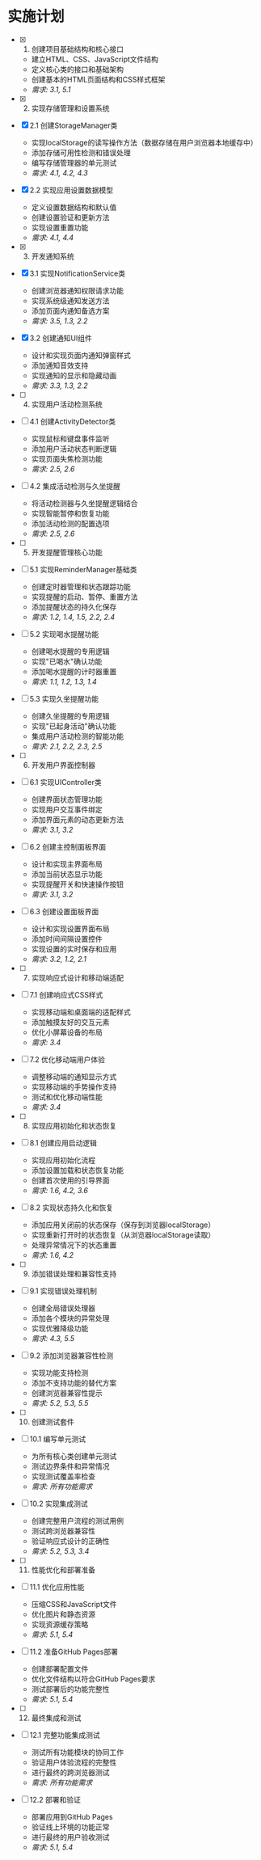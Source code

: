 # 实施计划

- [x] 1. 创建项目基础结构和核心接口
  - 建立HTML、CSS、JavaScript文件结构
  - 定义核心类的接口和基础架构
  - 创建基本的HTML页面结构和CSS样式框架
  - _需求: 3.1, 5.1_

- [x] 2. 实现存储管理和设置系统
- [x] 2.1 创建StorageManager类
  - 实现localStorage的读写操作方法（数据存储在用户浏览器本地缓存中）
  - 添加存储可用性检测和错误处理
  - 编写存储管理器的单元测试
  - _需求: 4.1, 4.2, 4.3_

- [x] 2.2 实现应用设置数据模型
  - 定义设置数据结构和默认值
  - 创建设置验证和更新方法
  - 实现设置重置功能
  - _需求: 4.1, 4.4_

- [x] 3. 开发通知系统
- [x] 3.1 实现NotificationService类
  - 创建浏览器通知权限请求功能
  - 实现系统级通知发送方法
  - 添加页面内通知备选方案
  - _需求: 3.5, 1.3, 2.2_

- [x] 3.2 创建通知UI组件
  - 设计和实现页面内通知弹窗样式
  - 添加通知音效支持
  - 实现通知的显示和隐藏动画
  - _需求: 3.3, 1.3, 2.2_

- [ ] 4. 实现用户活动检测系统
- [ ] 4.1 创建ActivityDetector类
  - 实现鼠标和键盘事件监听
  - 添加用户活动状态判断逻辑
  - 实现页面失焦检测功能
  - _需求: 2.5, 2.6_

- [ ] 4.2 集成活动检测与久坐提醒
  - 将活动检测器与久坐提醒逻辑结合
  - 实现智能暂停和恢复功能
  - 添加活动检测的配置选项
  - _需求: 2.5, 2.6_

- [ ] 5. 开发提醒管理核心功能
- [ ] 5.1 实现ReminderManager基础类
  - 创建定时器管理和状态跟踪功能
  - 实现提醒的启动、暂停、重置方法
  - 添加提醒状态的持久化保存
  - _需求: 1.2, 1.4, 1.5, 2.2, 2.4_

- [ ] 5.2 实现喝水提醒功能
  - 创建喝水提醒的专用逻辑
  - 实现"已喝水"确认功能
  - 添加喝水提醒的计时器重置
  - _需求: 1.1, 1.2, 1.3, 1.4_

- [ ] 5.3 实现久坐提醒功能
  - 创建久坐提醒的专用逻辑
  - 实现"已起身活动"确认功能
  - 集成用户活动检测的智能功能
  - _需求: 2.1, 2.2, 2.3, 2.5_

- [ ] 6. 开发用户界面控制器
- [ ] 6.1 实现UIController类
  - 创建界面状态管理功能
  - 实现用户交互事件绑定
  - 添加界面元素的动态更新方法
  - _需求: 3.1, 3.2_

- [ ] 6.2 创建主控制面板界面
  - 设计和实现主界面布局
  - 添加当前状态显示功能
  - 实现提醒开关和快速操作按钮
  - _需求: 3.1, 3.2_

- [ ] 6.3 创建设置面板界面
  - 设计和实现设置界面布局
  - 添加时间间隔设置控件
  - 实现设置的实时保存和应用
  - _需求: 3.2, 1.2, 2.1_

- [ ] 7. 实现响应式设计和移动端适配
- [ ] 7.1 创建响应式CSS样式
  - 实现移动端和桌面端的适配样式
  - 添加触摸友好的交互元素
  - 优化小屏幕设备的布局
  - _需求: 3.4_

- [ ] 7.2 优化移动端用户体验
  - 调整移动端的通知显示方式
  - 实现移动端的手势操作支持
  - 测试和优化移动端性能
  - _需求: 3.4_

- [ ] 8. 实现应用初始化和状态恢复
- [ ] 8.1 创建应用启动逻辑
  - 实现应用初始化流程
  - 添加设置加载和状态恢复功能
  - 创建首次使用的引导界面
  - _需求: 1.6, 4.2, 3.6_

- [ ] 8.2 实现状态持久化和恢复
  - 添加应用关闭前的状态保存（保存到浏览器localStorage）
  - 实现重新打开时的状态恢复（从浏览器localStorage读取）
  - 处理异常情况下的状态重置
  - _需求: 1.6, 4.2_

- [ ] 9. 添加错误处理和兼容性支持
- [ ] 9.1 实现错误处理机制
  - 创建全局错误处理器
  - 添加各个模块的异常处理
  - 实现优雅降级功能
  - _需求: 4.3, 5.5_

- [ ] 9.2 添加浏览器兼容性检测
  - 实现功能支持检测
  - 添加不支持功能的替代方案
  - 创建浏览器兼容性提示
  - _需求: 5.2, 5.3, 5.5_

- [ ] 10. 创建测试套件
- [ ] 10.1 编写单元测试
  - 为所有核心类创建单元测试
  - 测试边界条件和异常情况
  - 实现测试覆盖率检查
  - _需求: 所有功能需求_

- [ ] 10.2 实现集成测试
  - 创建完整用户流程的测试用例
  - 测试跨浏览器兼容性
  - 验证响应式设计的正确性
  - _需求: 5.2, 5.3, 3.4_

- [ ] 11. 性能优化和部署准备
- [ ] 11.1 优化应用性能
  - 压缩CSS和JavaScript文件
  - 优化图片和静态资源
  - 实现资源缓存策略
  - _需求: 5.1, 5.4_

- [ ] 11.2 准备GitHub Pages部署
  - 创建部署配置文件
  - 优化文件结构以符合GitHub Pages要求
  - 测试部署后的功能完整性
  - _需求: 5.1, 5.4_

- [ ] 12. 最终集成和测试
- [ ] 12.1 完整功能集成测试
  - 测试所有功能模块的协同工作
  - 验证用户体验流程的完整性
  - 进行最终的跨浏览器测试
  - _需求: 所有功能需求_

- [ ] 12.2 部署和验证
  - 部署应用到GitHub Pages
  - 验证线上环境的功能正常
  - 进行最终的用户验收测试
  - _需求: 5.1, 5.4_